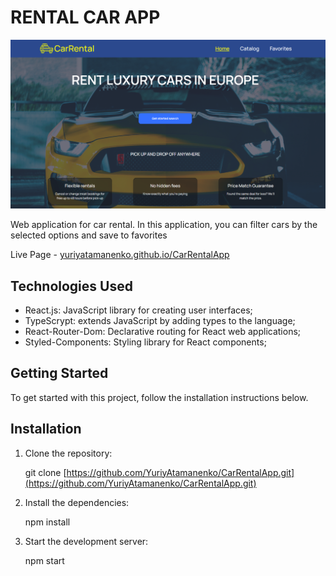 # RENTAL CAR APP

![Illustration RentalCarApp](./src//images/Hero.png)

Web application for car rental. In this application, you can filter cars
by the selected options and save to favorites


Live Page -
[yuriyatamanenko.github.io/CarRentalApp](yuriyatamanenko.github.io/CarRentalApp/)

## Technologies Used

- React.js: JavaScript library for creating user interfaces;
- TypeScrypt: extends JavaScript by adding types to the language;
- React-Router-Dom: Declarative routing for React web applications;
- Styled-Components: Styling library for React components;

## Getting Started

To get started with this project, follow the installation instructions below.

## Installation

1. Clone the repository:

   git clone
   [https://github.com/YuriyAtamanenko/CarRentalApp.git](https://github.com/YuriyAtamanenko/CarRentalApp.git)

2. Install the dependencies:

   npm install

3. Start the development server:

   npm start
